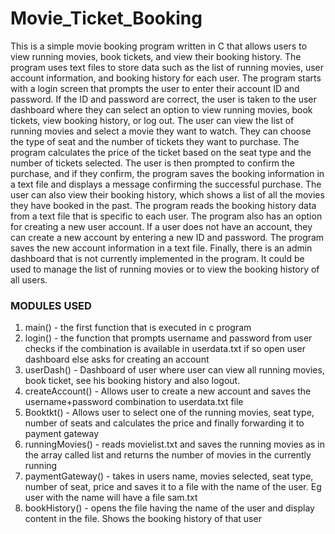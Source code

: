 # Movie_Ticket_Booking

This is a simple movie booking program written in C that allows users to view running movies, book tickets, and view their booking history. The program uses text files to store data such as the list of running movies, user account information, and booking history for each user.
The program starts with a login screen that prompts the user to enter their account ID and password. If the ID and password are correct, the user is taken to the user dashboard where they can select an option to view running movies, book tickets, view booking history, or log out.
The user can view the list of running movies and select a movie they want to watch. They can choose the type of seat and the number of tickets they want to purchase. The program calculates the price of the ticket based on the seat type and the number of tickets selected. The user is then prompted to confirm the purchase, and if they confirm, the program saves the booking information in a text file and displays a message confirming the successful purchase.
The user can also view their booking history, which shows a list of all the movies they have booked in the past. The program reads the booking history data from a text file that is specific to each user.
The program also has an option for creating a new user account. If a user does not have an account, they can create a new account by entering a new ID and password. The program saves the new account information in a text file.
Finally, there is an admin dashboard that is not currently implemented in the program. It could be used to manage the list of running movies or to view the booking history of all users.

### MODULES USED
1. main() - the first function that is executed in c program
2. login() - the function that prompts username and password from user checks if the combination is available in userdata.txt if so open user dashboard else asks for creating an account
3. userDash() - Dashboard of user where user can view all running movies, book ticket, see his booking history and also logout.
4. createAccount() - Allows user to create a new account and saves the username+password combination to userdata.txt file
5. Booktkt() - Allows user to select one of the running movies, seat type, number of seats and calculates the price and finally forwarding it to payment gateway
6. runningMovies() - reads movielist.txt and saves the running movies as in the array called list and returns the number of movies in the currently running
7. paymentGateway() - takes in users name, movies selected, seat type, number of seat, price and saves it to a file with the name of the user. Eg user with the name will have a file sam.txt
8. bookHistory() - opens the file having the name of the user and display content in the file. Shows the booking history of that user


